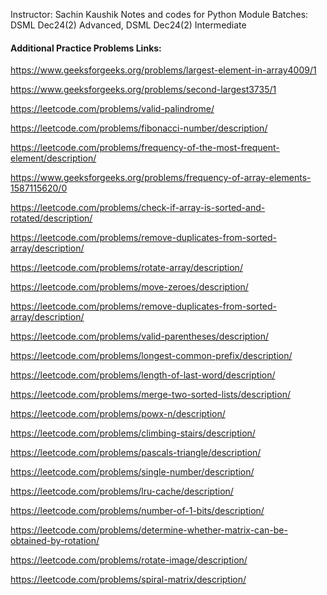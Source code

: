 Instructor: Sachin Kaushik
Notes and codes for Python Module
Batches: DSML Dec24(2) Advanced, DSML Dec24(2) Intermediate


#### Additional Practice Problems Links:

https://www.geeksforgeeks.org/problems/largest-element-in-array4009/1

https://www.geeksforgeeks.org/problems/second-largest3735/1

https://leetcode.com/problems/valid-palindrome/

https://leetcode.com/problems/fibonacci-number/description/

https://leetcode.com/problems/frequency-of-the-most-frequent-element/description/

https://www.geeksforgeeks.org/problems/frequency-of-array-elements-1587115620/0

https://leetcode.com/problems/check-if-array-is-sorted-and-rotated/description/

https://leetcode.com/problems/remove-duplicates-from-sorted-array/description/

https://leetcode.com/problems/rotate-array/description/

https://leetcode.com/problems/move-zeroes/description/

https://leetcode.com/problems/remove-duplicates-from-sorted-array/description/

https://leetcode.com/problems/valid-parentheses/description/

https://leetcode.com/problems/longest-common-prefix/description/

https://leetcode.com/problems/length-of-last-word/description/

https://leetcode.com/problems/merge-two-sorted-lists/description/

https://leetcode.com/problems/powx-n/description/

https://leetcode.com/problems/climbing-stairs/description/

https://leetcode.com/problems/pascals-triangle/description/

https://leetcode.com/problems/single-number/description/

https://leetcode.com/problems/lru-cache/description/

https://leetcode.com/problems/number-of-1-bits/description/

https://leetcode.com/problems/determine-whether-matrix-can-be-obtained-by-rotation/

https://leetcode.com/problems/rotate-image/description/

https://leetcode.com/problems/spiral-matrix/description/
